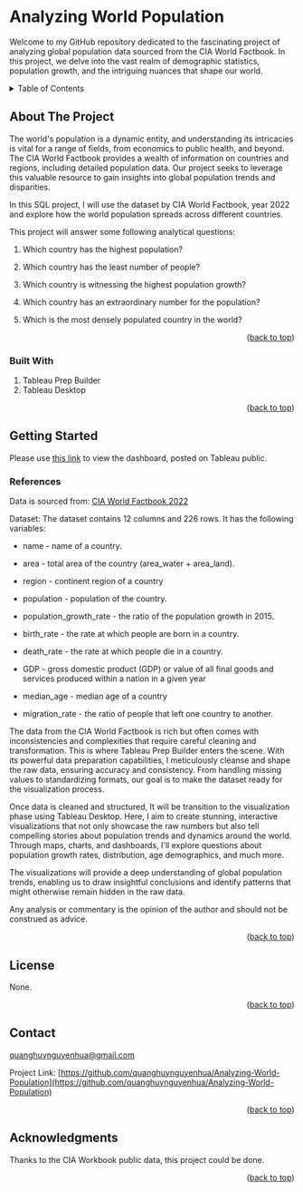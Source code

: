 # Analyzing World Population

Welcome to my GitHub repository dedicated to the fascinating project of analyzing global population data sourced from the CIA World Factbook. In this project, we delve into the vast realm of demographic statistics, population growth, and the intriguing nuances that shape our world.

<!-- TABLE OF CONTENTS -->
<details>
  <summary>Table of Contents</summary>
  <ol>
    <li>
      <a href="#about-the-project">About The Project</a>
      <ul>
        <li><a href="#built-with">Built With</a></li>
      </ul>
    </li>
    <li>
      <a href="#getting-started">Getting Started</a>
      <ul>
        <li><a href="#references">References</a></li>
      </ul>
    </li>
    <li><a href="#roadmap">License</a></li>
    <li><a href="#contact">Contact</a></li>
    <li><a href="#acknowledgments">Acknowledgments</a></li>
  </ol>
</details>


<!-- ABOUT THE PROJECT -->
## About The Project

The world's population is a dynamic entity, and understanding its intricacies is vital for a range of fields, from economics to public health, and beyond. The CIA World Factbook provides a wealth of information on countries and regions, including detailed population data. Our project seeks to leverage this valuable resource to gain insights into global population trends and disparities.

In this SQL project, I will use the dataset by CIA World Factbook, year 2022 and explore how the world population spreads across different countries.

This project will answer some following analytical questions:

1. Which country has the highest population?

2. Which country has the least number of people?

3. Which country is witnessing the highest population growth?

4. Which country has an extraordinary number for the population?

5. Which is the most densely populated country in the world?

<p align="right">(<a href="#readme-top">back to top</a>)</p>

### Built With

1. Tableau Prep Builder
2. Tableau Desktop

<p align="right">(<a href="#readme-top">back to top</a>)</p>

<!-- GETTING STARTED -->
## Getting Started
Please use [this link](https://public.tableau.com/views/world-population_16992891538170/WorldPopulation?:language=en-US&publish=yes&:display_count=n&:origin=viz_share_link) to view the dashboard, posted on Tableau public.

### References

Data is sourced from:
[CIA World Factbook 2022](https://www.cia.gov/the-world-factbook/about/archives/2022/references/guide-to-country-comparisons/)

Dataset: The dataset contains 12 columns and 226 rows. It has the following variables:

* name - name of a country.

* area - total area of the country (area_water + area_land).

* region - continent region of a country

* population - population of the country.

* population_growth_rate - the ratio of the population growth in 2015.

* birth_rate - the rate at which people are born in a country.

* death_rate - the rate at which people die in a country.

* GDP - gross domestic product (GDP) or value of all final goods and services produced within a nation in a given year

* median_age - median age of a country

* migration_rate - the ratio of people that left one country to another.

The data from the CIA World Factbook is rich but often comes with inconsistencies and complexities that require careful cleaning and transformation. This is where Tableau Prep Builder enters the scene. With its powerful data preparation capabilities, I meticulously cleanse and shape the raw data, ensuring accuracy and consistency. From handling missing values to standardizing formats, our goal is to make the dataset ready for the visualization process.

Once data is cleaned and structured, It will be transition to the visualization phase using Tableau Desktop. Here, I aim to create stunning, interactive visualizations that not only showcase the raw numbers but also tell compelling stories about population trends and dynamics around the world. Through maps, charts, and dashboards, I'll explore questions about population growth rates, distribution, age demographics, and much more.

The visualizations will provide a deep understanding of global population trends, enabling us to draw insightful conclusions and identify patterns that might otherwise remain hidden in the raw data.

Any analysis or commentary is the opinion of the author and should not be construed as advice.

<p align="right">(<a href="#readme-top">back to top</a>)</p>

<!-- LICENSE -->
## License

None.

<p align="right">(<a href="#readme-top">back to top</a>)</p>



<!-- CONTACT -->
## Contact

quanghuynguyenhua@gmail.com

Project Link: [https://github.com/quanghuynguyenhua/Analyzing-World-Population](https://github.com/quanghuynguyenhua/Analyzing-World-Population)

<p align="right">(<a href="#readme-top">back to top</a>)</p>



<!-- ACKNOWLEDGMENTS -->
## Acknowledgments
Thanks to the CIA Workbook public data, this project could be done.
<p align="right">(<a href="#readme-top">back to top</a>)</p>
